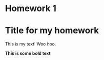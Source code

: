 # Homework 1
<h1> Title for my homework</h1>
<p>
This is my text! Woo hoo. 
</p>
<p>
<b> This is some bold text </b>